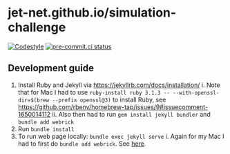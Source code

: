 # jet-net.github.io/simulation-challenge

[![Codestyle](https://img.shields.io/badge/code%20style-black-000000.svg)](https://github.com/psf/black)
[![pre-commit.ci status](https://results.pre-commit.ci/badge/github/jet-net/simulation-challenge/main.svg)](https://results.pre-commit.ci/latest/github/jet-net/simulation-challenge/main)

## Development guide

1. Install Ruby and Jekyll via https://jekyllrb.com/docs/installation/
   i. Note that for Mac I had to use `ruby-install ruby 3.1.3 -- --with-openssl-dir=$(brew --prefix openssl@3)` to install Ruby, see https://github.com/rbenv/homebrew-tap/issues/9#issuecomment-1650014112
   ii. Also then had to run `gem install jekyll bundler` and `bundle add webrick`
2. Run `bundle install`
3. To run web page locally: `bundle exec jekyll serve`
   i. Again for my Mac I had to first do `bundle add webrick`. See [here](https://stackoverflow.com/a/70916831/3759946).
